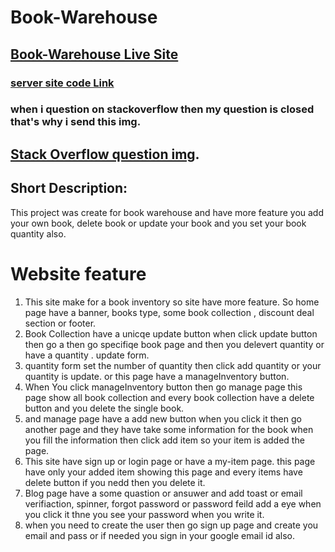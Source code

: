 # Book-Warehouse

## [Book-Warehouse Live Site](https://books-warehouse-edfd7.web.app/)
### [server site code Link](https://github.com/Tanjinhossain1/book-server)


### when i question on stackoverflow then my question is closed that's why i send this img.
## [Stack Overflow question img](https://i.ibb.co/tX98yj8/stack-Overflow-question.png).

## Short Description:
This project was create for book warehouse and have more feature you add your own book, delete book or update your book and you set your book quantity also.

# Website feature
1. This site make for a book inventory so site have more feature. So home page have a banner, books type, some book collection , discount deal section or footer.
2. Book Collection have a unicqe update button when click update button then go a then go specifiqe book page and then you delevert quantity or have a quantity .
 update form.
 3. quantity form set the number of quantity then click add quantity or your quantity is update. or this page have a manageInventory button.
4. When You click manageInventory button then go manage page this page show all book collection and every book collection have a delete button and you delete the single book.
5. and manage page have a add new button when you click it then go another page and they have take some information for the book when you fill the information then click add item so your item is added the page.
6. This site have sign up or login page or have a my-item page. this page have only your added item  showing this page and every items have delete button if you nedd then you delete it.
 7. Blog page have a some quastion or ansuwer and add toast or email verifiaction, spinner, forgot password or password feild add a eye when you click it thne you see your password when you write it. 
8. when you need to create the user then go sign up page and create you email and pass or if needed you sign in your google email id also.
